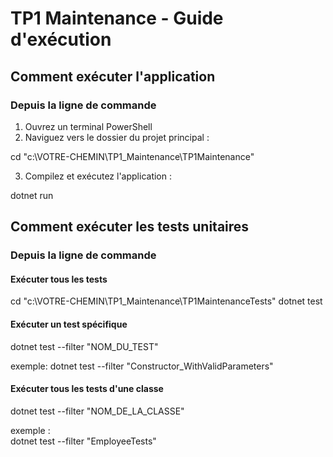 # TP1 Maintenance - Guide d'exécution


## Comment exécuter l'application

###  Depuis la ligne de commande

1. Ouvrez un terminal PowerShell
2. Naviguez vers le dossier du projet principal :


cd "c:\VOTRE-CHEMIN\TP1_Maintenance\TP1Maintenance"


3. Compilez et exécutez l'application :

dotnet run


## Comment exécuter les tests unitaires


### Depuis la ligne de commande

#### Exécuter tous les tests

cd "c:\VOTRE-CHEMIN\TP1_Maintenance\TP1MaintenanceTests"
dotnet test


#### Exécuter un test spécifique
 
dotnet test --filter "NOM_DU_TEST"             
 
exemple:
dotnet test --filter "Constructor_WithValidParameters"
 
 
#### Exécuter tous les tests d'une classe
 
dotnet test --filter "NOM_DE_LA_CLASSE"     
 
exemple :                                                        
dotnet test --filter "EmployeeTests"


